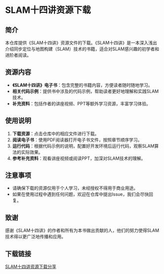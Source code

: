 # SLAM十四讲资源下载

## 简介

本仓库提供《SLAM十四讲》资源文件的下载。《SLAM十四讲》是一本深入浅出介绍同步定位与地图构建（SLAM）技术的书籍，适合对SLAM感兴趣的初学者和进阶者阅读。

## 资源内容

- **《SLAM十四讲》电子书**：包含完整的书籍内容，方便读者随时随地学习。
- **相关代码示例**：提供书中涉及的代码示例，帮助读者更好地理解和实践SLAM技术。
- **补充资料**：包括作者的讲座视频、PPT等额外学习资源，丰富学习体验。

## 使用说明

1. **下载资源**：点击仓库中的相应文件进行下载。
2. **阅读电子书**：使用PDF阅读器打开电子书文件，按照章节顺序学习。
3. **运行代码**：根据代码示例的说明，配置好开发环境后运行代码，观察SLAM算法的实际效果。
4. **参考补充资料**：观看讲座视频或阅读PPT，加深对SLAM技术的理解。

## 注意事项

- 请确保下载的资源仅用于个人学习，未经授权不得用于商业用途。
- 如果在使用过程中遇到任何问题，欢迎在仓库中提出Issue，我们会尽快回复。

## 致谢

感谢《SLAM十四讲》的作者和所有为本书做出贡献的人，他们的努力使得SLAM技术得以更广泛地传播和应用。

## 下载链接

[SLAM十四讲资源下载分享](https://pan.quark.cn/s/f07c186c6e22)